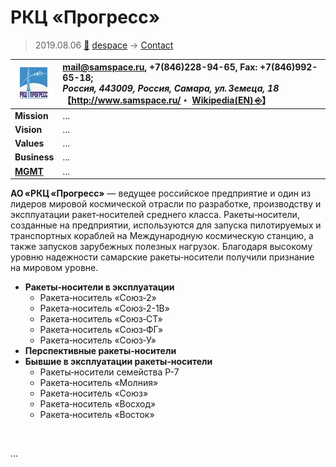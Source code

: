 # РКЦ «Прогресс»
> 2019.08.06 [🚀](../../index/index.md) [despace](../index.md) → [Contact](../contact.md)

|[![](../f/con/r/rkc_progress_logo1_thumb.jpg)](../f/con/r/rkc_progress_logo1.png)|<mail@samspace.ru>, +7(846)228-94-65, Fax: +7(846)992-65-18;<br> *Россия, 443009, Россия, Самара, ул. Земеца, 18*<br> 【<http://www.samspace.ru/>・ [Wikipedia(EN) ⎆](https://en.wikipedia.org/wiki/Progress_Rocket_Space_Centre)】|
|:--|:--|
|**Mission**|…|
|**Vision**|…|
|**Values**|…|
|**Business**|…|
|**[MGMT](../mgmt.md)**|…|

**АО «РКЦ «Прогресс»** — ведущее российское предприятие и один из лидеров мировой космической отрасли по разработке, производству и эксплуатации ракет‑носителей среднего класса. Ракеты‑носители, созданные на предприятии, используются для запуска пилотируемых и транспортных кораблей на Международную космическую станцию, а также запусков зарубежных полезных нагрузок. Благодаря высокому уровню надежности самарские ракеты‑носители получили признание на мировом уровне.

   - **Ракеты‑носители в эксплуатации**
      - Ракета‑носитель «Союз‑2»
      - Ракета‑носитель «Союз‑2-1В»
      - Ракета‑носитель «Союз‑СТ»
      - Ракета‑носитель «Союз‑ФГ»
      - Ракета‑носитель «Союз‑У»
   - **Перспективные ракеты‑носители**
   - **Бывшие в эксплуатации ракеты‑носители**
      - Ракеты‑носители семейства Р-7
      - Ракета‑носитель «Молния»
      - Ракета‑носитель «Союз»
      - Ракета‑носитель «Восход»
      - Ракета‑носитель «Восток»

<p style="page-break-after:always"> </p>

…
